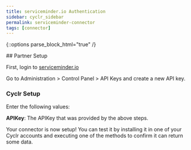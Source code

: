 ```yaml
---
title: serviceminder.io Authentication
sidebar: cyclr_sidebar
permalink: serviceminder-connector
tags: [connector]
---
```

{::options parse_block_html="true" /}
<section class="card">
## Partner Setup

First, login to [serviceminder.io](https://serviceminder.io/)

Go to Administration > Control Panel > API Keys and create a new API key.

### Cyclr Setup

Enter the following values:

**APIKey**:  The APIKey that was provided by the above steps.

Your connector is now setup! You can test it by installing it in one of your Cyclr accounts and executing one of the methods to confirm it can return some data.

</section>

